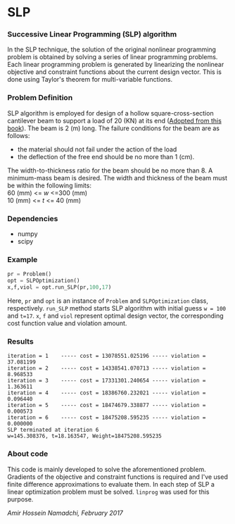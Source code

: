 SLP
===

### Successive Linear Programming (SLP) algorithm

In the SLP technique, the solution of the original nonlinear programming
problem is obtained by solving a series of linear programming problems.
Each linear programming problem is generated by linearizing the
nonlinear objective and constraint functions about the current design
vector. This is done using Taylor's theorem for multi-variable
functions.

### Problem Definition

SLP algorithm is employed for design of a hollow square-cross-section
cantilever beam to support a load of 20 (KN) at its end ([Adopted from
this book](http://www.sciencedirect.com/science/book/9780128008065)).
The beam is 2 (m) long. The failure conditions for the beam are as
follows:<br />
* the material should not fail under the action of the load
* the deflection of the free end should be no more than 1 (cm).

The width-to-thickness ratio for the beam should be no more than 8. A
minimum-mass beam is desired. The width and thickness of the beam must
be within the following limits: <br />60 (mm) &lt;= *w* &lt;=300 (mm)
<br />10 (mm) &lt;= *t* &lt;= 40 (mm)

### Dependencies

* numpy
* scipy

### Example
```python
pr = Problem()
opt = SLPOptimization()
x,f,viol = opt.run_SLP(pr,100,17)
```
Here, `pr` and `opt` is an instance of `Problem` and
`SLPOptimization` class, respectively. `run_SLP` method starts
SLP algorithm with initial guess `w = 100` and `t=17`. `x`, `f` and `viol`
represent optimal design vector, the corresponding cost function value and
violation amount.

### Results
```
iteration = 1    ----- cost = 13078551.025196 ----- violation = 37.081199 
iteration = 2    ----- cost = 14338541.070713 ----- violation = 8.968533  
iteration = 3    ----- cost = 17331301.240654 ----- violation = 1.363611  
iteration = 4    ----- cost = 18386760.232021 ----- violation = 0.096440  
iteration = 5    ----- cost = 18474679.338877 ----- violation = 0.000573  
iteration = 6    ----- cost = 18475208.595235 ----- violation = 0.000000  
SLP terminated at iteration 6
w=145.308376, t=18.163547, Weight=18475208.595235
```

### About code
This code is mainly developed to solve the aforementioned problem.
Gradients of the objective and constraint functions is required and I've 
used finite difference approximations to evaluate them. In each step of SLP
a linear optimization problem must be solved. `linprog` was used for this purpose.

*Amir Hossein Namadchi, February 2017*
